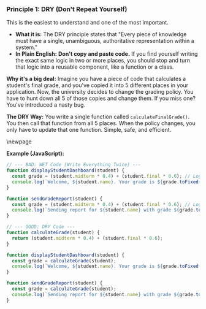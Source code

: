 
### Principle 1: DRY (Don't Repeat Yourself)

This is the easiest to understand and one of the most important.

*   **What it is:** The DRY principle states that "Every piece of knowledge must have a single, unambiguous, authoritative representation within a system."
*   **In Plain English:** **Don't copy and paste code.** If you find yourself writing the exact same logic in two or more places, you should stop and turn that logic into a reusable component, like a function or a class.

**Why it's a big deal:**
Imagine you have a piece of code that calculates a student's final grade, and you've copied it into 5 different places in your application. Now, the university decides to change the grading policy. You have to hunt down all 5 of those copies and change them. If you miss one? You've introduced a nasty bug.

**The DRY Way:** You write a single function called `calculateFinalGrade()`. You then call that function from all 5 places. When the policy changes, you only have to update that one function. Simple, safe, and efficient.

\newpage

**Example (JavaScript):**

```javascript
// --- BAD: WET Code (Write Everything Twice) ---
function displayStudentDashboard(student) {
  const grade = (student.midterm * 0.4) + (student.final * 0.6); // Logic repeated
  console.log(`Welcome, ${student.name}. Your grade is ${grade.toFixed(1)}`);
}

function sendGradeReport(student) {
  const grade = (student.midterm * 0.4) + (student.final * 0.6); // Logic repeated
  console.log(`Sending report for ${student.name} with grade ${grade.toFixed(1)}`);
}
```

```javascript
// --- GOOD: DRY Code ---
function calculateGrade(student) {
  return (student.midterm * 0.4) + (student.final * 0.6);
}

function displayStudentDashboard(student) {
  const grade = calculateGrade(student);
  console.log(`Welcome, ${student.name}. Your grade is ${grade.toFixed(1)}`);
}

function sendGradeReport(student) {
  const grade = calculateGrade(student);
  console.log(`Sending report for ${student.name} with grade ${grade.toFixed(1)}`);
}
```